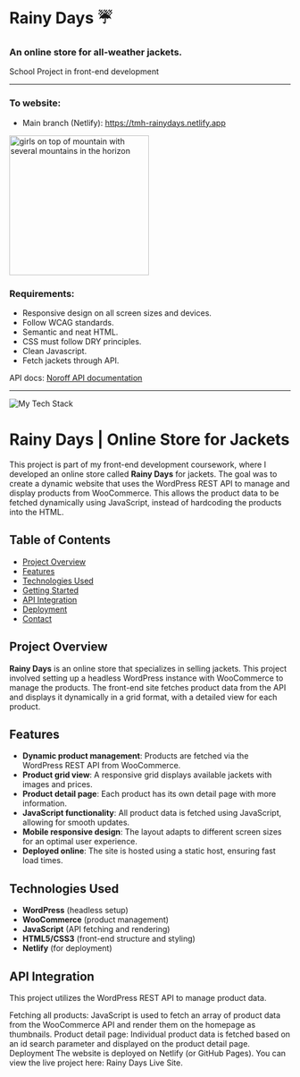 # Rainy Days ☔
### An online store for all-weather jackets.
School Project in front-end development

---

### To website: 
- Main branch (Netlify): https://tmh-rainydays.netlify.app

<p align="left"><img height="250px" src="https://github.com/Torehirth/Rainy-Days/assets/116200852/8aa17248-3275-4d20-86bb-ad0c634c93f1" alt="girls on top of mountain with several mountains in the horizon" /></p>

### Requirements:

- Responsive design on all screen sizes and devices.
- Follow WCAG standards.
- Semantic and neat HTML.
- CSS must follow DRY principles.
- Clean Javascript.
- Fetch jackets through API.

API docs: [Noroff API documentation](https://docs.noroff.dev/)

---

<p align="left" ><img src="https://github-readme-tech-stack.vercel.app/api/cards?lineCount=1&width=750&bg=%230D1117&badge=%23161B22&border=%2321262D&titleColor=%2358A6FF&line1=git%2CGit%2C40F8FF%3Bgithub%2CGitHub%2C40F8FF%3Bvisualstudiocode%2CVS+Code%2C40F8FF%3Bfigma%2CFigma%2C40F8FF%3Bhtml5%2CHTML%2C40F8FF%3Bcss3%2CCSS%2C40F8FF%3Bjavascript%2CJavaScript%2C40F8FF%3B" alt="My Tech Stack" /> </p>


# Rainy Days | Online Store for Jackets

This project is part of my front-end development coursework, where I developed an online store called **Rainy Days** for jackets. The goal was to create a dynamic website that uses the WordPress REST API to manage and display products from WooCommerce. This allows the product data to be fetched dynamically using JavaScript, instead of hardcoding the products into the HTML.

## Table of Contents
- [Project Overview](#project-overview)
- [Features](#features)
- [Technologies Used](#technologies-used)
- [Getting Started](#getting-started)
- [API Integration](#api-integration)
- [Deployment](#deployment)
- [Contact](#contact)

## Project Overview
**Rainy Days** is an online store that specializes in selling jackets. This project involved setting up a headless WordPress instance with WooCommerce to manage the products. The front-end site fetches product data from the API and displays it dynamically in a grid format, with a detailed view for each product.

## Features
- **Dynamic product management**: Products are fetched via the WordPress REST API from WooCommerce.
- **Product grid view**: A responsive grid displays available jackets with images and prices.
- **Product detail page**: Each product has its own detail page with more information.
- **JavaScript functionality**: All product data is fetched using JavaScript, allowing for smooth updates.
- **Mobile responsive design**: The layout adapts to different screen sizes for an optimal user experience.
- **Deployed online**: The site is hosted using a static host, ensuring fast load times.

## Technologies Used
- **WordPress** (headless setup)
- **WooCommerce** (product management)
- **JavaScript** (API fetching and rendering)
- **HTML5/CSS3** (front-end structure and styling)
- **Netlify** (for deployment)



## API Integration
This project utilizes the WordPress REST API to manage product data.

Fetching all products: JavaScript is used to fetch an array of product data from the WooCommerce API and render them on the homepage as thumbnails.
Product detail page: Individual product data is fetched based on an id search parameter and displayed on the product detail page.
Deployment
The website is deployed on Netlify (or GitHub Pages). You can view the live project here: Rainy Days Live Site.
